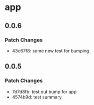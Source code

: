 # app

## 0.0.6

### Patch Changes

- 43c67f8: some new test for bumping

## 0.0.5

### Patch Changes

- 7d7d8fb: test out bump for app
- 4574b9d: test summary
